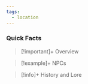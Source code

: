 ```yaml
---
tags:
  - location
---
```

### Quick Facts


>[!important]+ Overview

> [!example]+ NPCs

> [!info]+ History and Lore